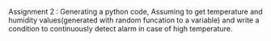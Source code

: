 Assignment 2 :
Generating a python code, Assuming to get temperature and humidity values(generated with random funcation to a variable) and 
write a condition to continuously detect alarm in case of high temperature.
